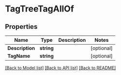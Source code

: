 # TagTreeTagAllOf

## Properties

Name | Type | Description | Notes
------------ | ------------- | ------------- | -------------
**Description** | **string** |  | [optional] 
**TagName** | **string** |  | [optional] 

[[Back to Model list]](../README.md#documentation-for-models) [[Back to API list]](../README.md#documentation-for-api-endpoints) [[Back to README]](../README.md)


